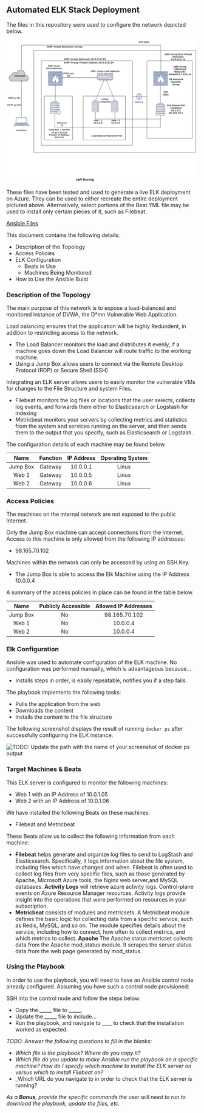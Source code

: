 ## Automated ELK Stack Deployment

The files in this repository were used to configure the network depicted below.

![diagram](https://github.com/Jeffror/JeffRorvig/blob/main/Diagrams/Jrorvig_Cloud_network_drawing.png "Azure Machines Network")

These files have been tested and used to generate a live ELK deployment on Azure. They can be used to either recreate the entire deployment pictured above. Alternatively, select portions of the Beat.YML file may be used to install only certain pieces of it, such as Filebeat.

[Ansible Files](https://github.com/Jeffror/JeffRorvig/tree/main/Ansible)
  
  
This document contains the following details:
- Description of the Topology
- Access Policies
- ELK Configuration
  - Beats in Use
  - Machines Being Monitored
- How to Use the Ansible Build


### Description of the Topology

The main purpose of this network is to expose a load-balanced and monitored instance of DVWA, the D*mn Vulnerable Web Application.

Load balancing ensures that the application will be highly Redundent, in addition to restricting access to the network.
- The Load Balancer monitors the load and distributes it evenly, if a machine goes down the Load Balancer will route traffic to the working machine.
- Using a Jump Box allows users to connect via the Remote Desktop Protocol (RDP) or Secure Shell (SSH)

Integrating an ELK server allows users to easily monitor the vulnerable VMs for changes to the File Structure and system Files.
- Filebeat monitors the log files or locations that the user selects, collects log events, and forwards them either to Elasticsearch or Logstash for indexing
- Metricbeat monitors your servers by collecting metrics and statistics from the system and services running on the server, and then sends them to the output that you specify, such as Elasticsearch or Logstash. 

The configuration details of each machine may be found below.

| Name     | Function | IP Address | Operating System |
|:--------:|:--------:|:----------:|:----------------:|
| Jump Box | Gateway  | 10.0.0.1   | Linux            |
| Web 1    | Gateway  | 10.0.0.5   | Linux            |
| Web 2    | Gateway  | 10.0.0.6   | Linux            |

### Access Policies

The machines on the internal network are not exposed to the public Internet. 

Only the Jump Box machine can accept connections from the Internet. Access to this machine is only allowed from the following IP addresses: 
- 98.165.70.102

Machines within the network can only be accessed by using an SSH.Key.
- The Jump Box is able to access the Elk Machine using the IP Address 10.0.0.4

A summary of the access policies in place can be found in the table below.

| Name     | Publicly Accessible | Allowed IP Addresses |
|:--------:|:-------------------:|:--------------------:|
| Jump Box |     No              | 98.165.70.102        |
| Web 1    |     No              | 10.0.0.4             |
| Web 2    |     No              | 10.0.0.4             |

### Elk Configuration

Ansible was used to automate configuration of the ELK machine. No configuration was performed manually, which is advantageous because...
- Installs steps in order, is easily repeatable, notifies you if a step fails.

The playbook implements the following tasks:
- Pulls the application from the web
- Downloads the content
- Installs the content to the file structure

The following screenshot displays the result of running `docker ps` after successfully configuring the ELK instance.

![TODO: Update the path with the name of your screenshot of docker ps output](Images/docker_ps_output.png)

### Target Machines & Beats
This ELK server is configured to monitor the following machines:
- Web 1 with an IP Address of 10.0.1.05
- Web 2 with an IP Address of 10.0.1.06

We have installed the following Beats on these machines:
- Filebeat and Metricbeat

These Beats allow us to collect the following information from each machine:
- **Filebeat** helps generate and organize log files to send to LogStash and Elasticsearch. Specifically, it logs information about the file system, including files which have changed and when. Filebeat is often used to collect log files from very specific files, such as those generated by Apache, Microsoft Azure tools, the Nginx web server,and MySQL databases.  **Activity Logs** will retrieve azure activity logs. Control-plane events on Azure Resource Manager resources. Activity logs provide insight into the operations that were performed on resources in your subscription. 
- **Metricbeat** consists of modules and metricsets. A Metricbeat module defines the basic logic for collecting data from a specific service, such as Redis, MySQL, and so on. The module specifies details about the service, including how to connect, how often to collect metrics, and which metrics to collect. **Apache** The Apache status metricset collects data from the Apache mod_status module. It scrapes the server status data from the web page generated by mod_status.

### Using the Playbook
In order to use the playbook, you will need to have an Ansible control node already configured. Assuming you have such a control node provisioned: 

SSH into the control node and follow the steps below:
- Copy the _____ file to _____.
- Update the _____ file to include...
- Run the playbook, and navigate to ____ to check that the installation worked as expected.

_TODO: Answer the following questions to fill in the blanks:_
- _Which file is the playbook? Where do you copy it?_
- _Which file do you update to make Ansible run the playbook on a specific machine? How do I specify which machine to install the ELK server on versus which to install Filebeat on?_
- _Which URL do you navigate to in order to check that the ELK server is running?

_As a **Bonus**, provide the specific commands the user will need to run to download the playbook, update the files, etc._
